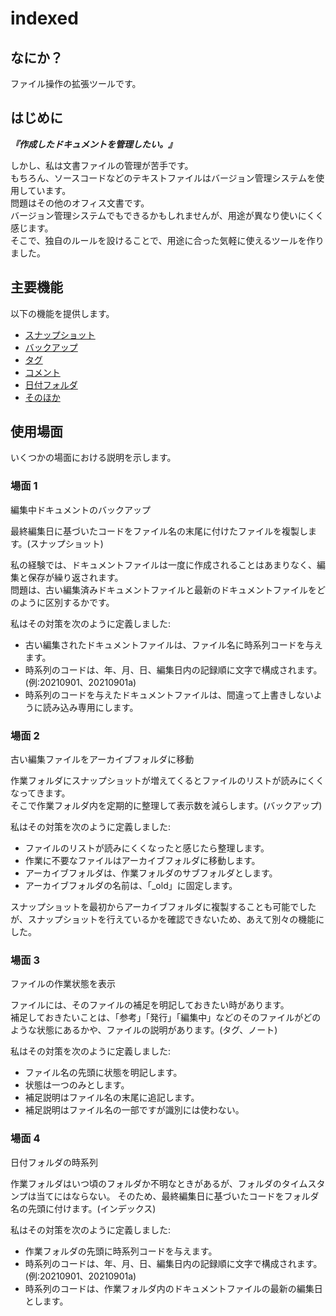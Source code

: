 # indexed

## なにか？

ファイル操作の拡張ツールです。

## はじめに

***『作成したドキュメントを管理したい。』***

しかし、私は文書ファイルの管理が苦手です。  
もちろん、ソースコードなどのテキストファイルはバージョン管理システムを使用しています。  
問題はその他のオフィス文書です。  
バージョン管理システムでもできるかもしれませんが、用途が異なり使いにくく感じます。  
そこで、独自のルールを設けることで、用途に合った気軽に使えるツールを作りました。

## 主要機能

以下の機能を提供します。

* [スナップショット](snapshot.ja.md)
* [バックアップ](backup.ja.md)
* [タグ](tag.ja.md)
* [コメント](comment.ja.md)
* [日付フォルダ](datefolder.ja.md)
* [そのほか](others.ja.md)

## 使用場面

いくつかの場面における説明を示します。

### 場面 1

編集中ドキュメントのバックアップ

最終編集日に基づいたコードをファイル名の末尾に付けたファイルを複製します。(スナップショット)

私の経験では、ドキュメントファイルは一度に作成されることはあまりなく、編集と保存が繰り返されます。  
問題は、古い編集済みドキュメントファイルと最新のドキュメントファイルをどのように区別するかです。

私はその対策を次のように定義しました:

* 古い編集されたドキュメントファイルは、ファイル名に時系列コードを与えます。
* 時系列のコードは、年、月、日、編集日内の記録順に文字で構成されます。  
  (例:20210901、20210901a)
* 時系列のコードを与えたドキュメントファイルは、間違って上書きしないように読み込み専用にします。

### 場面 2

古い編集ファイルをアーカイブフォルダに移動

作業フォルダにスナップショットが増えてくるとファイルのリストが読みにくくなってきます。  
そこで作業フォルダ内を定期的に整理して表示数を減らします。(バックアップ)

私はその対策を次のように定義しました:

* ファイルのリストが読みにくくなったと感じたら整理します。
* 作業に不要なファイルはアーカイブフォルダに移動します。
* アーカイブフォルダは、作業フォルダのサブフォルダとします。
* アーカイブフォルダの名前は、「_old」に固定します。

スナップショットを最初からアーカイブフォルダに複製することも可能でしたが、スナップショットを行えているかを確認できないため、あえて別々の機能にした。

### 場面 3

ファイルの作業状態を表示

ファイルには、そのファイルの補足を明記しておきたい時があります。  
補足しておきたいことは、「参考」「発行」「編集中」などのそのファイルがどのような状態にあるかや、ファイルの説明があります。(タグ、ノート)

私はその対策を次のように定義しました:

* ファイル名の先頭に状態を明記します。
* 状態は一つのみとします。
* 補足説明はファイル名の末尾に追記します。
* 補足説明はファイル名の一部ですが識別には使わない。

### 場面 4

日付フォルダの時系列

作業フォルダはいつ頃のフォルダか不明なときがあるが、フォルダのタイムスタンプは当てにはならない。
そのため、最終編集日に基づいたコードをフォルダ名の先頭に付けます。(インデックス)

私はその対策を次のように定義しました:

* 作業フォルダの先頭に時系列コードを与えます。
* 時系列のコードは、年、月、日、編集日内の記録順に文字で構成されます。  
  (例:20210901、20210901a)
* 時系列のコードは、作業フォルダ内のドキュメントファイルの最新の編集日とします。
